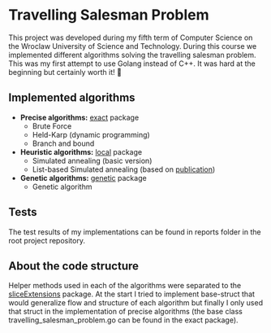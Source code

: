# Travelling Salesman Problem

This project was developed during my fifth term of Computer Science on the Wroclaw University of Science and Technology. During this course we implemented different algorithms solving the travelling salesman problem. This was my first attempt to use Golang instead of C++. It was hard at the beginning but certainly worth it! :muscle:

## Implemented algorithms

- **Precise algorithms:**
     [exact](https://github.com/Astenna/TSP-PEA/tree/master/src/exact) package
    - Brute Force
    - Held-Karp (dynamic programming)
    - Branch and bound
- **Heuristic algorithms:**
     [local](https://github.com/Astenna/TSP-PEA/tree/master/src/local) package
    - Simulated annealing (basic version)
    - List-based Simulated annealing (based on [publication](https://www.hindawi.com/journals/cin/2016/1712630/#B25))
- **Genetic algorithms:**
     [genetic](https://github.com/Astenna/TSP-PEA/tree/master/src/genetic) package
    - Genetic algorithm

## Tests
The test results of my implementations can be found in reports folder in the root project repository. 

## About the code structure
Helper methods used in each of the algorithms were separated to the [sliceExtensions](https://github.com/Astenna/TSP-PEA/tree/master/src/sliceExtensions) package.
At the start I tried to implement base-struct that would generalize flow and structure of each algorithm but finally I only used that struct in the implementation of precise algorithms (the base class travelling_salesman_problem.go can be found in the exact package).
